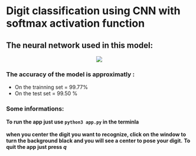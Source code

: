 # Digit classification using CNN with softmax activation function

## The neural network used in this model:
<p align="center">
  <img src="https://github.com/BerqiaMouad/softmax_digit_classification/blob/master/NN_model.png">
</p>

### The accuracy of the model is approximatly :

+ On the trainning set = 99.77%
+ On the test set = 99.50 %

### Some informations:
<b>To run the app just use ```python3 app.py``` in the terminla </b>
<br/><br/>
<b>when you center the digit you want to recognize, click on the window to turn the background black and you will see a center to pose your digit.</b>
<b>To quit the app just press <i>q</i></b>

